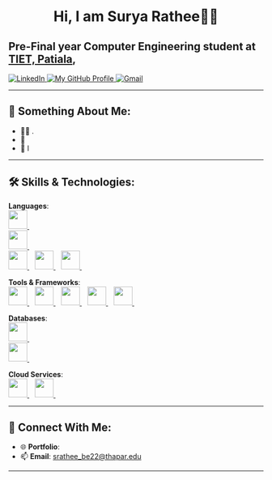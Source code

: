 <h1 align="center">Hi, I am Surya Rathee👋🏻</h1>
<h2>Pre-Final year Computer Engineering student at <a href="https://www.thapar.edu">TIET, Patiala</a>, </h2>

<div style="display:inline">
  <a href="https://www.linkedin.com/in/surya-rathee-8b0a51253/%7C">
    <img src="https://img.shields.io/badge/LinkedIn-0077B5?style=for-the-badge&logo=linkedin&logoColor=white" alt="LinkedIn">
  </a>
  <a href="https://github.com/suryarathee">
    <img src="https://img.shields.io/badge/GitHub-100000?style=for-the-badge&logo=github&logoColor=white" title="My GitHub Profile">
  </a>
  <a href="mailto:srathee_be22@thapar.edu">
    <img src="https://img.shields.io/badge/Gmail-D14836?style=for-the-badge&logo=gmail&logoColor=white" alt="Gmail">
  </a>
</div>

---

## 🌱 Something About Me:
- 🧑‍💻 .
- 🚀 
- 🎨 I 

---

## 🛠️ Skills & Technologies:

**Languages**:  
<a href="https://www.w3schools.com/c/c_intro.php">
  <img src="https://github.com/MankiratSingh1315/MankiratSingh1315/assets/120726854/cd259c7c-7d7d-47c0-b83a-400743e22b6e" height=37/>
</a>&ensp;	
<a href="https://www.w3schools.com/cpp/default.asp">
  <img src="https://github.com/MankiratSingh1315/MankiratSingh1315/assets/120726854/ce0f9687-5217-4fc6-8fcb-535d07d0e8cc" height=37/>
</a>&ensp;	 
<a href="https://www.python.org/">
  <img src="https://github.com/MankiratSingh1315/MankiratSingh1315/assets/120726854/5a76893d-54b8-4e4b-95c1-2453dffb6ea6" height=37/>
</a>&ensp; 
<a href="https://developer.mozilla.org/en-US/docs/Web/JavaScript">
  <img src="https://github.com/MankiratSingh1315/MankiratSingh1315/assets/120726854/4f35c131-b0a2-4bfe-a53e-4c9addccfc8c" height=37/>
</a>&ensp;
<a href="https://www.w3.org/Style/CSS/Overview.en.html">
  <img src="https://github.com/MankiratSingh1315/MankiratSingh1315/assets/120726854/2efe6403-1dec-4c6c-b826-649d62d8c470" height=37/>
</a>&ensp;

**Tools & Frameworks**:  
<a href="https://www.docker.com/">
  <img src="https://github.com/user-attachments/assets/e3ee007c-f9cb-47b0-9ec9-c0fd9a0587dc" height=37/>
</a>&ensp;
<a href="https://github.com/torvalds/linux/">
  <img src="https://github.com/user-attachments/assets/8cdbae2f-8107-45c1-b666-e66762f6bc6f" height=37/>
</a>&ensp;
<a href="https://flutter.dev/">
  <img src="https://github.com/user-attachments/assets/39f8dadc-b576-47c9-a576-520f1574e3e7" height=37/>
</a>&ensp;
<a href="https://www.react.dev/">
  <img src="https://github.com/MankiratSingh1315/MankiratSingh1315/assets/120726854/53bfb558-774b-4d2b-8a01-da06f01f5998" height=37/>
</a>&ensp; 
<a href="https://nodejs.org/en">
  <img src="https://github.com/MankiratSingh1315/MankiratSingh1315/assets/120726854/a55faa23-c8b8-456e-866b-9f7ec6225a87" height=37/>
</a>&ensp;


**Databases**:  
<a href="https://www.mongodb.com/">
  <img src="https://github.com/MankiratSingh1315/MankiratSingh1315/assets/120726854/01ae1e20-f653-49f1-a6ef-064d868c4a8b" height=37/>
</a>&ensp;	
<a href="https://www.mysql.com/">
  <img src="https://github.com/MankiratSingh1315/MankiratSingh1315/assets/120726854/7dd67cad-148f-4943-b42b-abc3a590b991" height=37/>
</a>&ensp;

**Cloud Services**:  
<a href="https://aws.amazon.com/">
  <img src="https://github.com/user-attachments/assets/079b0012-580b-42e9-af43-64fd4537de70" height=37/>
</a>&ensp;
<a href="https://aws.amazon.com/">
  <img src="https://github.com/user-attachments/assets/37f8d0f2-0dff-4cca-a8e6-c9baeecaed84" height=37/>
</a>&ensp;

---

## 🔗 Connect With Me:
- 🌐 **Portfolio**:  
- 📫 **Email**: srathee_be22@thapar.edu 

---


